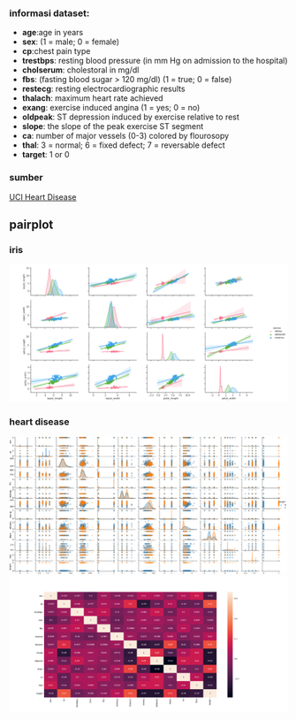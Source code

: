 ### informasi dataset: 
* **age**:age in years   
* **sex**: (1 = male; 0 = female)   
* **cp**:chest pain type   
* **trestbps**: resting blood pressure (in mm Hg on admission to the hospital)
* **cholserum**: cholestoral in mg/dl   
* **fbs**: (fasting blood sugar > 120 mg/dl) (1 = true; 0 = false)   
* **restecg**: resting electrocardiographic results   
* **thalach**: maximum heart rate achieved   
* **exang**: exercise induced angina (1 = yes; 0 = no)   
* **oldpeak**: ST depression induced by exercise relative to rest   
* **slope**: the slope of the peak exercise ST segment   
* **ca**: number of major vessels (0-3) colored by flourosopy   
* **thal**: 3 = normal; 6 = fixed defect; 7 = reversable defect   
* **target**: 1 or 0   

### sumber
[UCI Heart Disease](https://www.kaggle.com/ronitf/heart-disease-uci)

## pairplot
### iris
![](img/pairplot_iris.png)

### heart disease
![](img/pairplot_heartdisease.png)
![](img/correlation_heartdisease.png)
